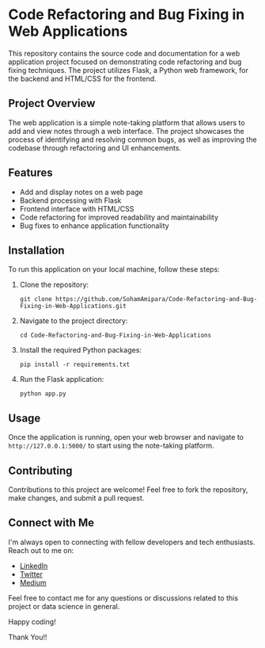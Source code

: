 # Code Refactoring and Bug Fixing in Web Applications

This repository contains the source code and documentation for a web application project focused on demonstrating code refactoring and bug fixing techniques. The project utilizes Flask, a Python web framework, for the backend and HTML/CSS for the frontend.

## Project Overview

The web application is a simple note-taking platform that allows users to add and view notes through a web interface. The project showcases the process of identifying and resolving common bugs, as well as improving the codebase through refactoring and UI enhancements.

## Features

- Add and display notes on a web page
- Backend processing with Flask
- Frontend interface with HTML/CSS
- Code refactoring for improved readability and maintainability
- Bug fixes to enhance application functionality

## Installation

To run this application on your local machine, follow these steps:

1. Clone the repository:
   ```
   git clone https://github.com/SohamAmipara/Code-Refactoring-and-Bug-Fixing-in-Web-Applications.git
   ```
2. Navigate to the project directory:
   ```
   cd Code-Refactoring-and-Bug-Fixing-in-Web-Applications
   ```
3. Install the required Python packages:
   ```
   pip install -r requirements.txt
   ```
4. Run the Flask application:
   ```
   python app.py
   ```

## Usage

Once the application is running, open your web browser and navigate to `http://127.0.0.1:5000/` to start using the note-taking platform.

## Contributing

Contributions to this project are welcome! Feel free to fork the repository, make changes, and submit a pull request.

## Connect with Me

I'm always open to connecting with fellow developers and tech enthusiasts. Reach out to me on:

- [LinkedIn](https://www.linkedin.com/in/soham-amipara/)
- [Twitter](https://twitter.com/SB_Amipara/)
- [Medium](https://medium.com/@soham.amipara91/)

Feel free to contact me for any questions or discussions related to this project or data science in general.

Happy coding!

Thank You!!
